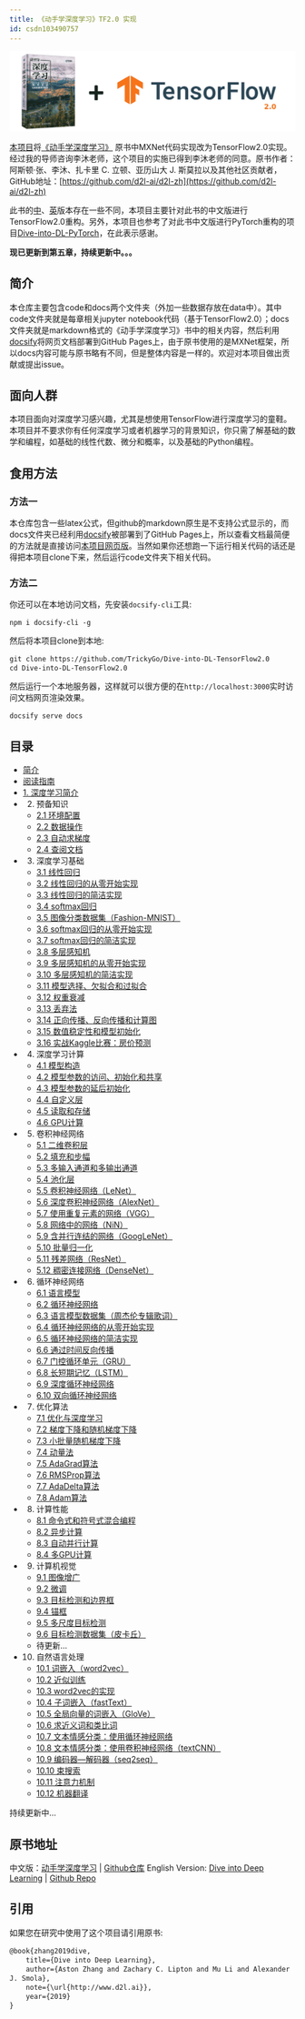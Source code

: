 ```yaml
---
title: 《动手学深度学习》TF2.0 实现
id: csdn103490757
---
```


![](../img/005540902330df6524f162cc187ae70b.png)

[本项目](https://trickygo.github.io/Dive-into-DL-TensorFlow2.0)将[《动手学深度学习》](http://zh.d2l.ai/) 原书中MXNet代码实现改为TensorFlow2.0实现。经过我的导师咨询李沐老师，这个项目的实施已得到李沐老师的同意。原书作者：阿斯顿·张、李沐、扎卡里 C. 立顿、亚历山大 J. 斯莫拉以及其他社区贡献者，GitHub地址：[https://github.com/d2l-ai/d2l-zh](https://github.com/d2l-ai/d2l-zh)

此书的[中](https://zh.d2l.ai/)、[英](https://d2l.ai/)版本存在一些不同，本项目主要针对此书的中文版进行TensorFlow2.0重构。另外，本项目也参考了对此书中文版进行PyTorch重构的项目[Dive-into-DL-PyTorch](https://github.com/ShusenTang/Dive-into-DL-PyTorch)，在此表示感谢。

**现已更新到第五章，持续更新中。。。**

## 简介

本仓库主要包含code和docs两个文件夹（外加一些数据存放在data中）。其中code文件夹就是每章相关jupyter notebook代码（基于TensorFlow2.0）；docs文件夹就是markdown格式的《动手学深度学习》书中的相关内容，然后利用[docsify](https://docsify.js.org/#/zh-cn/)将网页文档部署到GitHub Pages上，由于原书使用的是MXNet框架，所以docs内容可能与原书略有不同，但是整体内容是一样的。欢迎对本项目做出贡献或提出issue。

## 面向人群

本项目面向对深度学习感兴趣，尤其是想使用TensorFlow进行深度学习的童鞋。本项目并不要求你有任何深度学习或者机器学习的背景知识，你只需了解基础的数学和编程，如基础的线性代数、微分和概率，以及基础的Python编程。

## 食用方法

### 方法一

本仓库包含一些latex公式，但github的markdown原生是不支持公式显示的，而docs文件夹已经利用[docsify](https://docsify.js.org/#/zh-cn/)被部署到了GitHub Pages上，所以查看文档最简便的方法就是直接访问[本项目网页版](https://trickygo.github.io/Dive-into-DL-TensorFlow2.0)。当然如果你还想跑一下运行相关代码的话还是得把本项目clone下来，然后运行code文件夹下相关代码。

### 方法二

你还可以在本地访问文档，先安装`docsify-cli`工具:

```
npm i docsify-cli -g 
```

然后将本项目clone到本地:

```
git clone https://github.com/TrickyGo/Dive-into-DL-TensorFlow2.0
cd Dive-into-DL-TensorFlow2.0 
```

然后运行一个本地服务器，这样就可以很方便的在`http://localhost:3000`实时访问文档网页渲染效果。

```
docsify serve docs 
```

## 目录

*   [简介](https://github.com/TrickyGo/Dive-into-DL-TensorFlow2.0/blob/master/docs)
*   [阅读指南](https://github.com/TrickyGo/Dive-into-DL-TensorFlow2.0/blob/master/docs/read_guide.md)
*   [1\. 深度学习简介](https://github.com/TrickyGo/Dive-into-DL-TensorFlow2.0/blob/master/docs/chapter01_DL-intro/deep-learning-intro.md)
*   2.  预备知识
    *   [2.1 环境配置](https://github.com/TrickyGo/Dive-into-DL-TensorFlow2.0/blob/master/docs/chapter02_prerequisite/2.1_install.md)
    *   [2.2 数据操作](https://github.com/TrickyGo/Dive-into-DL-TensorFlow2.0/blob/master/docs/chapter02_prerequisite/2.2_tensor.md)
    *   [2.3 自动求梯度](https://github.com/TrickyGo/Dive-into-DL-TensorFlow2.0/blob/master/docs/chapter02_prerequisite/2.3_autograd.md)
    *   [2.4 查阅文档](https://github.com/TrickyGo/Dive-into-DL-TensorFlow2.0/blob/master/docs/chapter02_prerequisite/2.4_document.md)
*   3.  深度学习基础
    *   [3.1 线性回归](https://github.com/TrickyGo/Dive-into-DL-TensorFlow2.0/blob/master/docs/chapter03_DL-basics/3.1_linear-regression.md)
    *   [3.2 线性回归的从零开始实现](https://github.com/TrickyGo/Dive-into-DL-TensorFlow2.0/blob/master/docs/chapter03_DL-basics/3.2_linear-regression-scratch.md)
    *   [3.3 线性回归的简洁实现](https://github.com/TrickyGo/Dive-into-DL-TensorFlow2.0/blob/master/docs/chapter03_DL-basics/3.3_linear-regression-tensorflow2.0.md)
    *   [3.4 softmax回归](https://github.com/TrickyGo/Dive-into-DL-TensorFlow2.0/blob/master/docs/chapter03_DL-basics/3.4_softmax-regression.md)
    *   [3.5 图像分类数据集（Fashion-MNIST）](https://github.com/TrickyGo/Dive-into-DL-TensorFlow2.0/blob/master/docs/chapter03_DL-basics/3.5_fashion-mnist.md)
    *   [3.6 softmax回归的从零开始实现](https://github.com/TrickyGo/Dive-into-DL-TensorFlow2.0/blob/master/docs/chapter03_DL-basics/3.6_softmax-regression-scratch.md)
    *   [3.7 softmax回归的简洁实现](https://github.com/TrickyGo/Dive-into-DL-TensorFlow2.0/blob/master/docs/chapter03_DL-basics/3.7_softmax-regression-tensorflow2.0.md)
    *   [3.8 多层感知机](https://github.com/TrickyGo/Dive-into-DL-TensorFlow2.0/blob/master/docs/chapter03_DL-basics/3.8_mlp.md)
    *   [3.9 多层感知机的从零开始实现](https://github.com/TrickyGo/Dive-into-DL-TensorFlow2.0/blob/master/docs/chapter03_DL-basics/3.9_mlp-scratch.md)
    *   [3.10 多层感知机的简洁实现](https://github.com/TrickyGo/Dive-into-DL-TensorFlow2.0/blob/master/docs/chapter03_DL-basics/3.10_mlp-tensorflow2.0.md)
    *   [3.11 模型选择、欠拟合和过拟合](https://github.com/TrickyGo/Dive-into-DL-TensorFlow2.0/blob/master/docs/chapter03_DL-basics/3.11_underfit-overfit.md)
    *   [3.12 权重衰减](https://github.com/TrickyGo/Dive-into-DL-TensorFlow2.0/blob/master/docs/chapter03_DL-basics/3.12_weight-decay.md)
    *   [3.13 丢弃法](https://github.com/TrickyGo/Dive-into-DL-TensorFlow2.0/blob/master/docs/chapter03_DL-basics/3.13_dropout.md)
    *   [3.14 正向传播、反向传播和计算图](https://github.com/TrickyGo/Dive-into-DL-TensorFlow2.0/blob/master/docs/chapter03_DL-basics/3.14_backprop.md)
    *   [3.15 数值稳定性和模型初始化](https://github.com/TrickyGo/Dive-into-DL-TensorFlow2.0/blob/master/docs/chapter03_DL-basics/3.15_numerical-stability-and-init.md)
    *   [3.16 实战Kaggle比赛：房价预测](https://github.com/TrickyGo/Dive-into-DL-TensorFlow2.0/blob/master/docs/chapter03_DL-basics/3.16_kaggle-house-price.md)
*   4.  深度学习计算
    *   [4.1 模型构造](https://github.com/TrickyGo/Dive-into-DL-TensorFlow2.0/blob/master/docs/chapter04_DL-computation/4.1_model-construction.md)
    *   [4.2 模型参数的访问、初始化和共享](https://github.com/TrickyGo/Dive-into-DL-TensorFlow2.0/blob/master/docs/chapter04_DL-computation/4.2_parameters.md)
    *   [4.3 模型参数的延后初始化](https://github.com/TrickyGo/Dive-into-DL-TensorFlow2.0/blob/master/docs/chapter04_DL-computation/4.3_deferred-init.md)
    *   [4.4 自定义层](https://github.com/TrickyGo/Dive-into-DL-TensorFlow2.0/blob/master/docs/chapter04_DL-computation/4.4_custom-layer.md)
    *   [4.5 读取和存储](https://github.com/TrickyGo/Dive-into-DL-TensorFlow2.0/blob/master/docs/chapter04_DL-computation/4.5_read-write.md)
    *   [4.6 GPU计算](https://github.com/TrickyGo/Dive-into-DL-TensorFlow2.0/blob/master/docs/chapter04_DL-computation/4.6_use-gpu.md)
*   5.  卷积神经网络
    *   [5.1 二维卷积层](https://github.com/TrickyGo/Dive-into-DL-TensorFlow2.0/blob/master/docs/chapter05_CNN/5.1_conv-layer.md)
    *   [5.2 填充和步幅](https://github.com/TrickyGo/Dive-into-DL-TensorFlow2.0/blob/master/docs/chapter05_CNN/5.2_padding-and-strides.md)
    *   [5.3 多输入通道和多输出通道](https://github.com/TrickyGo/Dive-into-DL-TensorFlow2.0/blob/master/docs/chapter05_CNN/5.3_channels.md)
    *   [5.4 池化层](https://github.com/TrickyGo/Dive-into-DL-TensorFlow2.0/blob/master/docs/chapter05_CNN/5.4_pooling.md)
    *   [5.5 卷积神经网络（LeNet）](https://github.com/TrickyGo/Dive-into-DL-TensorFlow2.0/blob/master/docs/chapter05_CNN/5.5_lenet.md)
    *   [5.6 深度卷积神经网络（AlexNet）](https://github.com/TrickyGo/Dive-into-DL-TensorFlow2.0/blob/master/docs/chapter05_CNN/5.6_alexnet.md)
    *   [5.7 使用重复元素的网络（VGG）](https://github.com/TrickyGo/Dive-into-DL-TensorFlow2.0/blob/master/docs/chapter05_CNN/5.7_vgg.md)
    *   [5.8 网络中的网络（NiN）](https://github.com/TrickyGo/Dive-into-DL-TensorFlow2.0/blob/master/docs/chapter05_CNN/5.8_nin.md)
    *   [5.9 含并行连结的网络（GoogLeNet）](https://github.com/TrickyGo/Dive-into-DL-TensorFlow2.0/blob/master/docs/chapter05_CNN/5.9_googlenet.md)
    *   [5.10 批量归一化](https://github.com/TrickyGo/Dive-into-DL-TensorFlow2.0/blob/master/docs/chapter05_CNN/5.10_batch-norm.md)
    *   [5.11 残差网络（ResNet）](https://github.com/TrickyGo/Dive-into-DL-TensorFlow2.0/blob/master/docs/chapter05_CNN/5.11_resnet.md)
    *   [5.12 稠密连接网络（DenseNet）](https://github.com/TrickyGo/Dive-into-DL-TensorFlow2.0/blob/master/docs/chapter05_CNN/5.12_densenet.md)
*   6.  循环神经网络
    *   [6.1 语言模型](https://github.com/TrickyGo/Dive-into-DL-TensorFlow2.0/blob/master/docs/chapter06_RNN/6.1_lang-model.md)
    *   [6.2 循环神经网络](https://github.com/TrickyGo/Dive-into-DL-TensorFlow2.0/blob/master/docs/chapter06_RNN/6.2_rnn.md)
    *   [6.3 语言模型数据集（周杰伦专辑歌词）](https://github.com/TrickyGo/Dive-into-DL-TensorFlow2.0/blob/master/docs/chapter06_RNN/6.3_lang-model-dataset.md)
    *   [6.4 循环神经网络的从零开始实现](https://github.com/TrickyGo/Dive-into-DL-TensorFlow2.0/blob/master/docs/chapter06_RNN/6.4_rnn-scratch.md)
    *   [6.5 循环神经网络的简洁实现](https://github.com/TrickyGo/Dive-into-DL-TensorFlow2.0/blob/master/docs/chapter06_RNN/6.5_rnn-pytorch.md)
    *   [6.6 通过时间反向传播](https://github.com/TrickyGo/Dive-into-DL-TensorFlow2.0/blob/master/docs/chapter06_RNN/6.6_bptt.md)
    *   [6.7 门控循环单元（GRU）](https://github.com/TrickyGo/Dive-into-DL-TensorFlow2.0/blob/master/docs/chapter06_RNN/6.7_gru.md)
    *   [6.8 长短期记忆（LSTM）](https://github.com/TrickyGo/Dive-into-DL-TensorFlow2.0/blob/master/docs/chapter06_RNN/6.8_lstm.md)
    *   [6.9 深度循环神经网络](https://github.com/TrickyGo/Dive-into-DL-TensorFlow2.0/blob/master/docs/chapter06_RNN/6.9_deep-rnn.md)
    *   [6.10 双向循环神经网络](https://github.com/TrickyGo/Dive-into-DL-TensorFlow2.0/blob/master/docs/chapter06_RNN/6.10_bi-rnn.md)
*   7.  优化算法
    *   [7.1 优化与深度学习](https://github.com/TrickyGo/Dive-into-DL-TensorFlow2.0/blob/master/docs/chapter07_optimization/7.1_optimization-intro.md)
    *   [7.2 梯度下降和随机梯度下降](https://github.com/TrickyGo/Dive-into-DL-TensorFlow2.0/blob/master/docs/chapter07_optimization/7.2_gd-sgd.md)
    *   [7.3 小批量随机梯度下降](https://github.com/TrickyGo/Dive-into-DL-TensorFlow2.0/blob/master/docs/chapter07_optimization/7.3_minibatch-sgd.md)
    *   [7.4 动量法](https://github.com/TrickyGo/Dive-into-DL-TensorFlow2.0/blob/master/docs/chapter07_optimization/7.4_momentum.md)
    *   [7.5 AdaGrad算法](https://github.com/TrickyGo/Dive-into-DL-TensorFlow2.0/blob/master/docs/chapter07_optimization/7.5_adagrad.md)
    *   [7.6 RMSProp算法](https://github.com/TrickyGo/Dive-into-DL-TensorFlow2.0/blob/master/docs/chapter07_optimization/7.6_rmsprop.md)
    *   [7.7 AdaDelta算法](https://github.com/TrickyGo/Dive-into-DL-TensorFlow2.0/blob/master/docs/chapter07_optimization/7.7_adadelta.md)
    *   [7.8 Adam算法](https://github.com/TrickyGo/Dive-into-DL-TensorFlow2.0/blob/master/docs/chapter07_optimization/7.8_adam.md)
*   8.  计算性能
    *   [8.1 命令式和符号式混合编程](https://github.com/TrickyGo/Dive-into-DL-TensorFlow2.0/blob/master/docs/chapter08_computational-performance/8.1_hybridize.md)
    *   [8.2 异步计算](https://github.com/TrickyGo/Dive-into-DL-TensorFlow2.0/blob/master/docs/chapter08_computational-performance/8.2_async-computation.md)
    *   [8.3 自动并行计算](https://github.com/TrickyGo/Dive-into-DL-TensorFlow2.0/blob/master/docs/chapter08_computational-performance/8.3_auto-parallelism.md)
    *   [8.4 多GPU计算](https://github.com/TrickyGo/Dive-into-DL-TensorFlow2.0/blob/master/docs/chapter08_computational-performance/8.4_multiple-gpus.md)
*   9.  计算机视觉
    *   [9.1 图像增广](https://github.com/TrickyGo/Dive-into-DL-TensorFlow2.0/blob/master/docs/chapter09_computer-vision/9.1_image-augmentation.md)
    *   [9.2 微调](https://github.com/TrickyGo/Dive-into-DL-TensorFlow2.0/blob/master/docs/chapter09_computer-vision/9.2_fine-tuning.md)
    *   [9.3 目标检测和边界框](https://github.com/TrickyGo/Dive-into-DL-TensorFlow2.0/blob/master/docs/chapter09_computer-vision/9.3_bounding-box.md)
    *   [9.4 锚框](https://github.com/TrickyGo/Dive-into-DL-TensorFlow2.0/blob/master/docs/chapter09_computer-vision/9.4_anchor.md)
    *   [9.5 多尺度目标检测](https://github.com/TrickyGo/Dive-into-DL-TensorFlow2.0/blob/master/docs/chapter09_computer-vision/9.5_multiscale-object-detection.md)
    *   [9.6 目标检测数据集（皮卡丘）](https://github.com/TrickyGo/Dive-into-DL-TensorFlow2.0/blob/master/docs/chapter09_computer-vision/9.6_object-detection-dataset.md)
    *   待更新…
*   10.  自然语言处理
    *   [10.1 词嵌入（word2vec）](https://github.com/TrickyGo/Dive-into-DL-TensorFlow2.0/blob/master/docs/chapter10_natural-language-processing/10.1_word2vec.md)
    *   [10.2 近似训练](https://github.com/TrickyGo/Dive-into-DL-TensorFlow2.0/blob/master/docs/chapter10_natural-language-processing/10.2_approx-training.md)
    *   [10.3 word2vec的实现](https://github.com/TrickyGo/Dive-into-DL-TensorFlow2.0/blob/master/docs/chapter10_natural-language-processing/10.3_word2vec-pytorch.md)
    *   [10.4 子词嵌入（fastText）](https://github.com/TrickyGo/Dive-into-DL-TensorFlow2.0/blob/master/docs/chapter10_natural-language-processing/10.4_fasttext.md)
    *   [10.5 全局向量的词嵌入（GloVe）](https://github.com/TrickyGo/Dive-into-DL-TensorFlow2.0/blob/master/docs/chapter10_natural-language-processing/10.5_glove.md)
    *   [10.6 求近义词和类比词](https://github.com/TrickyGo/Dive-into-DL-TensorFlow2.0/blob/master/docs/chapter10_natural-language-processing/10.6_similarity-analogy.md)
    *   [10.7 文本情感分类：使用循环神经网络](https://github.com/TrickyGo/Dive-into-DL-TensorFlow2.0/blob/master/docs/chapter10_natural-language-processing/10.7_sentiment-analysis-rnn.md)
    *   [10.8 文本情感分类：使用卷积神经网络（textCNN）](https://github.com/TrickyGo/Dive-into-DL-TensorFlow2.0/blob/master/docs/chapter10_natural-language-processing/10.8_sentiment-analysis-cnn.md)
    *   [10.9 编码器—解码器（seq2seq）](https://github.com/TrickyGo/Dive-into-DL-TensorFlow2.0/blob/master/docs/chapter10_natural-language-processing/10.9_seq2seq.md)
    *   [10.10 束搜索](https://github.com/TrickyGo/Dive-into-DL-TensorFlow2.0/blob/master/docs/chapter10_natural-language-processing/10.10_beam-search.md)
    *   [10.11 注意力机制](https://github.com/TrickyGo/Dive-into-DL-TensorFlow2.0/blob/master/docs/chapter10_natural-language-processing/10.11_attention.md)
    *   [10.12 机器翻译](https://github.com/TrickyGo/Dive-into-DL-TensorFlow2.0/blob/master/docs/chapter10_natural-language-processing/10.12_machine-translation.md)

持续更新中…

## 原书地址

中文版：[动手学深度学习](https://zh.d2l.ai/) | [Github仓库](https://github.com/d2l-ai/d2l-zh)
English Version: [Dive into Deep Learning](https://d2l.ai/) | [Github Repo](https://github.com/d2l-ai/d2l-en)

## 引用

如果您在研究中使用了这个项目请引用原书:

```
@book{zhang2019dive,
    title={Dive into Deep Learning},
    author={Aston Zhang and Zachary C. Lipton and Mu Li and Alexander J. Smola},
    note={\url{http://www.d2l.ai}},
    year={2019}
} 
```